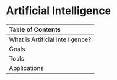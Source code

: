 # Artificial Intelligence
 
  
   
    
|Table of Contents|
|:------|
| What is Artificial Intelligence?| 
| Goals                           | 
| Tools                           | 
| Applications                    |
